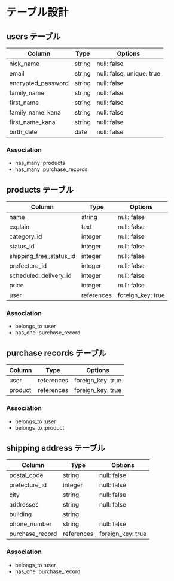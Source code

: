 # テーブル設計

## users テーブル

| Column                | Type   | Options                   |
| --------------------- | ------ | ------------------------- |
| nick_name             | string | null: false               |
| email                 | string | null: false, unique: true |
| encrypted_password    | string | null: false               |
| family_name           | string | null: false               |
| first_name            | string | null: false               |
| family_name_kana      | string | null: false               |
| first_name_kana       | string | null: false               |
| birth_date            | date   | null: false               |

### Association

- has_many :products
- has_many :purchase_records

## products テーブル

| Column                         | Type       | Options           |
| ------------------------------ | ---------- | ----------------- |
| name                           | string     | null: false       |
| explain                        | text       | null: false       |
| category_id                    | integer    | null: false       |
| status_id                      | integer    | null: false       |
| shipping_free_status_id        | integer    | null: false       |
| prefecture_id                  | integer    | null: false       |
| scheduled_delivery_id          | integer    | null: false       |
| price                          | integer    | null: false       |
| user                           | references | foreign_key: true |

### Association

- belongs_to :user
- has_one    :purchase_record

## purchase records テーブル

| Column    | Type       | Options           |
| --------- | ---------- | ----------------- |
| user      | references | foreign_key: true |
| product   | references | foreign_key: true |

### Association

- belongs_to :user
- belongs_to :product

## shipping address テーブル

| Column                | Type       | Options           |
| --------------------- | ---------- | ----------------- |
| postal_code           | string     | null: false       |
| prefecture_id         | integer    | null: false       |
| city                  | string     | null: false       |
| addresses             | string     | null: false       |
| building              | string     |                   |
| phone_number          | string     | null: false       |
| purchase_record       | references | foreign_key: true |

### Association

- belongs_to :user
- has_one    :purchase_record
